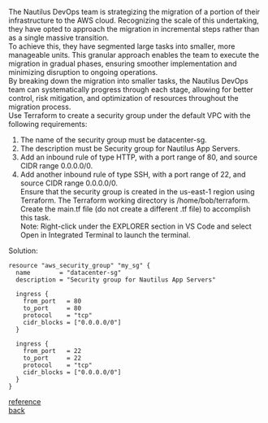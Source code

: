 The Nautilus DevOps team is strategizing the migration of a portion of their infrastructure to the AWS cloud. Recognizing the scale of this undertaking, they have opted to approach the migration in incremental steps rather than as a single massive transition.  
To achieve this, they have segmented large tasks into smaller, more manageable units. This granular approach enables the team to execute the migration in gradual phases, ensuring smoother implementation and minimizing disruption to ongoing operations.  
By breaking down the migration into smaller tasks, the Nautilus DevOps team can systematically progress through each stage, allowing for better control, risk mitigation, and optimization of resources throughout the migration process.  
Use Terraform to create a security group under the default VPC with the following requirements:  
1) The name of the security group must be datacenter-sg.  
2) The description must be Security group for Nautilus App Servers.  
3) Add an inbound rule of type HTTP, with a port range of 80, and source CIDR range 0.0.0.0/0.  
4) Add another inbound rule of type SSH, with a port range of 22, and source CIDR range 0.0.0.0/0.  
Ensure that the security group is created in the us-east-1 region using Terraform. The Terraform working directory is /home/bob/terraform. Create the main.tf file (do not create a different .tf file) to accomplish this task.  
Note: Right-click under the EXPLORER section in VS Code and select Open in Integrated Terminal to launch the terminal.

Solution:   
```
resource "aws_security_group" "my_sg" {
  name        = "datacenter-sg"
  description = "Security group for Nautilus App Servers"

  ingress {
    from_port   = 80
    to_port     = 80
    protocol    = "tcp"
    cidr_blocks = ["0.0.0.0/0"]
  }

  ingress {
    from_port   = 22
    to_port     = 22
    protocol    = "tcp"
    cidr_blocks = ["0.0.0.0/0"]
  }
}
```
[reference](https://registry.terraform.io/providers/hashicorp/aws/latest/docs/resources/security_group#argument-reference)  
[back](https://github.com/MederD/Kodekloud-Engineer-Tasks/tree/main)
